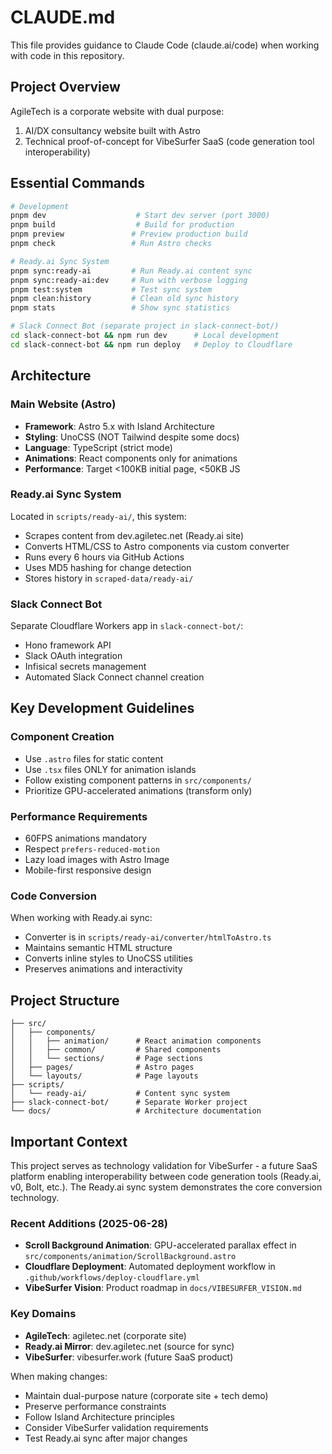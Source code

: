 # CLAUDE.md

This file provides guidance to Claude Code (claude.ai/code) when working with code in this repository.

## Project Overview

AgileTech is a corporate website with dual purpose:
1. AI/DX consultancy website built with Astro
2. Technical proof-of-concept for VibeSurfer SaaS (code generation tool interoperability)

## Essential Commands

```bash
# Development
pnpm dev                    # Start dev server (port 3000)
pnpm build                  # Build for production
pnpm preview               # Preview production build
pnpm check                 # Run Astro checks

# Ready.ai Sync System
pnpm sync:ready-ai         # Run Ready.ai content sync
pnpm sync:ready-ai:dev     # Run with verbose logging
pnpm test:system           # Test sync system
pnpm clean:history         # Clean old sync history
pnpm stats                 # Show sync statistics

# Slack Connect Bot (separate project in slack-connect-bot/)
cd slack-connect-bot && npm run dev      # Local development
cd slack-connect-bot && npm run deploy   # Deploy to Cloudflare
```

## Architecture

### Main Website (Astro)
- **Framework**: Astro 5.x with Island Architecture
- **Styling**: UnoCSS (NOT Tailwind despite some docs)
- **Language**: TypeScript (strict mode)
- **Animations**: React components only for animations
- **Performance**: Target <100KB initial page, <50KB JS

### Ready.ai Sync System
Located in `scripts/ready-ai/`, this system:
- Scrapes content from dev.agiletec.net (Ready.ai site)
- Converts HTML/CSS to Astro components via custom converter
- Runs every 6 hours via GitHub Actions
- Uses MD5 hashing for change detection
- Stores history in `scraped-data/ready-ai/`

### Slack Connect Bot
Separate Cloudflare Workers app in `slack-connect-bot/`:
- Hono framework API
- Slack OAuth integration
- Infisical secrets management
- Automated Slack Connect channel creation

## Key Development Guidelines

### Component Creation
- Use `.astro` files for static content
- Use `.tsx` files ONLY for animation islands
- Follow existing component patterns in `src/components/`
- Prioritize GPU-accelerated animations (transform only)

### Performance Requirements
- 60FPS animations mandatory
- Respect `prefers-reduced-motion`
- Lazy load images with Astro Image
- Mobile-first responsive design

### Code Conversion
When working with Ready.ai sync:
- Converter is in `scripts/ready-ai/converter/htmlToAstro.ts`
- Maintains semantic HTML structure
- Converts inline styles to UnoCSS utilities
- Preserves animations and interactivity

## Project Structure

```
├── src/
│   ├── components/
│   │   ├── animation/      # React animation components
│   │   ├── common/         # Shared components
│   │   └── sections/       # Page sections
│   ├── pages/              # Astro pages
│   └── layouts/            # Page layouts
├── scripts/
│   └── ready-ai/           # Content sync system
├── slack-connect-bot/      # Separate Worker project
└── docs/                   # Architecture documentation
```

## Important Context

This project serves as technology validation for VibeSurfer - a future SaaS platform enabling interoperability between code generation tools (Ready.ai, v0, Bolt, etc.). The Ready.ai sync system demonstrates the core conversion technology.

### Recent Additions (2025-06-28)
- **Scroll Background Animation**: GPU-accelerated parallax effect in `src/components/animation/ScrollBackground.astro`
- **Cloudflare Deployment**: Automated deployment workflow in `.github/workflows/deploy-cloudflare.yml`
- **VibeSurfer Vision**: Product roadmap in `docs/VIBESURFER_VISION.md`

### Key Domains
- **AgileTech**: agiletec.net (corporate site)
- **Ready.ai Mirror**: dev.agiletec.net (source for sync)
- **VibeSurfer**: vibesurfer.work (future SaaS product)

When making changes:
- Maintain dual-purpose nature (corporate site + tech demo)
- Preserve performance constraints
- Follow Island Architecture principles
- Consider VibeSurfer validation requirements
- Test Ready.ai sync after major changes